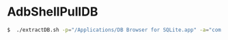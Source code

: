 # AdbShellPullDB


```sh
$  ./extractDB.sh -p="/Applications/DB Browser for SQLite.app" -a="com.facebook.katana"
```
